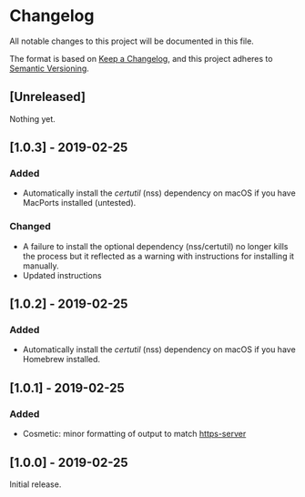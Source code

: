 # Changelog

All notable changes to this project will be documented in this file.

The format is based on [Keep a Changelog](https://keepachangelog.com/en/1.0.0/),
and this project adheres to [Semantic Versioning](https://semver.org/spec/v2.0.0.html).

## [Unreleased]

Nothing yet.

## [1.0.3] - 2019-02-25

### Added

  - Automatically install the _certutil_ (nss) dependency on macOS if you have MacPorts installed (untested).

### Changed

- A failure to install the optional dependency (nss/certutil) no longer kills the process but it reflected as a warning with instructions for installing it manually.
- Updated instructions

## [1.0.2] - 2019-02-25

### Added

  - Automatically install the _certutil_ (nss) dependency on macOS if you have Homebrew installed.

## [1.0.1] - 2019-02-25

### Added

  - Cosmetic: minor formatting of output to match [https-server](https://source.ind.ie/hypha/tools/https-server)

## [1.0.0] - 2019-02-25

Initial release.
